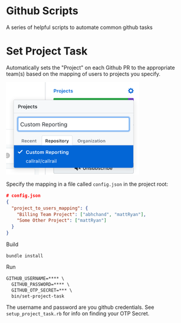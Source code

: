 # Github Scripts

A series of helpful scripts to automate common github tasks

# Set Project Task

Automatically sets the "Project" on each Github PR to the appropriate team(s) based on the mapping of users to projects you specify.

<p>
  <img src="meta/project-menu.png" height="250" />
</p>

Specify the mapping in a file called `config.json` in the project root:

```json
# config.json
{
  "project_to_users_mapping": {
    "Billing Team Project": ["abhchand", "mattRyan"],
    "Some Other Project": ["mattRyan"]
  }
}
```

Build

```
bundle install
```

Run

```
GITHUB_USERNAME=**** \
  GITHUB_PASSWORD=**** \
  GITHUB_OTP_SECRET=*** \
  bin/set-project-task
```

The username and password are you github credentials. See `setup_project_task.rb` for info on finding your OTP Secret.
